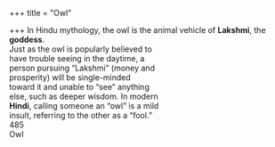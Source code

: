 +++
title = "Owl"

+++
In Hindu mythology, the owl is the animal vehicle of **Lakshmi**, the **goddess**.  
Just as the owl is popularly believed to  
have trouble seeing in the daytime, a  
person pursuing “Lakshmi” (money and  
prosperity) will be single-minded  
toward it and unable to “see” anything  
else, such as deeper wisdom. In modern  
**Hindi**, calling someone an “owl” is a mild  
insult, referring to the other as a “fool.”  
485  
Owl